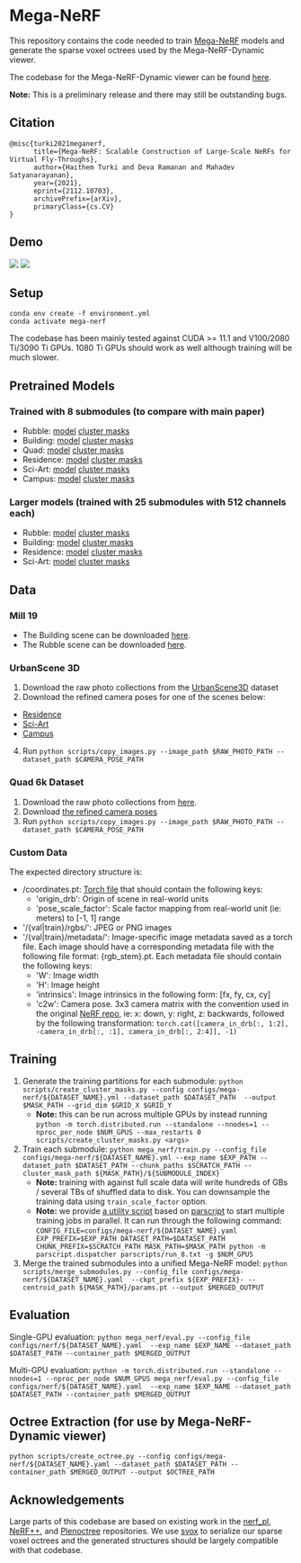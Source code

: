 # Mega-NeRF

This repository contains the code needed to train [Mega-NeRF](https://meganerf.cmusatyalab.org/) models and generate the sparse voxel octrees used by the Mega-NeRF-Dynamic viewer.

The codebase for the Mega-NeRF-Dynamic viewer can be found [here](https://github.com/cmusatyalab/mega-nerf-viewer).

**Note:** This is a preliminary release and there may still be outstanding bugs.

## Citation

```
@misc{turki2021meganerf,
      title={Mega-NeRF: Scalable Construction of Large-Scale NeRFs for Virtual Fly-Throughs}, 
      author={Haithem Turki and Deva Ramanan and Mahadev Satyanarayanan},
      year={2021},
      eprint={2112.10703},
      archivePrefix={arXiv},
      primaryClass={cs.CV}
}
```

## Demo
![](demo/rubble-orbit.gif)
![](demo/building-orbit.gif)

## Setup

```
conda env create -f environment.yml
conda activate mega-nerf
```

The codebase has been mainly tested against CUDA >= 11.1 and V100/2080 Ti/3090 Ti GPUs. 1080 Ti GPUs should work as well although training will be much slower.

## Pretrained Models

### Trained with 8 submodules (to compare with main paper)

- Rubble: [model](https://storage.cmusatyalab.org/mega-nerf-data/rubble-pixsfm-8.pt) [cluster masks](https://storage.cmusatyalab.org/mega-nerf-data/rubble-pixsfm-grid-8.tgz)
- Building: [model](https://storage.cmusatyalab.org/mega-nerf-data/building-pixsfm-8.pt) [cluster masks](https://storage.cmusatyalab.org/mega-nerf-data/building-pixsfm-grid-8.tgz)
- Quad: [model](https://storage.cmusatyalab.org/mega-nerf-data/quad-pixsfm-8.pt) [cluster masks](https://storage.cmusatyalab.org/mega-nerf-data/quad-pixsfm-grid-8.tgz)
- Residence: [model](https://storage.cmusatyalab.org/mega-nerf-data/residence-pixsfm-8.pt) [cluster masks](https://storage.cmusatyalab.org/mega-nerf-data/residence-pixsfm-grid-8.tgz)
- Sci-Art: [model](https://storage.cmusatyalab.org/mega-nerf-data/sci-art-pixsfm-8.pt) [cluster masks](https://storage.cmusatyalab.org/mega-nerf-data/sci-art-pixsfm-grid-8.tgz)
- Campus: [model](https://storage.cmusatyalab.org/mega-nerf-data/campus-pixsfm-8.pt) [cluster masks](https://storage.cmusatyalab.org/mega-nerf-data/campus-pixsfm-grid-8.tgz)

### Larger models (trained with 25 submodules with 512 channels each)

- Rubble: [model](https://storage.cmusatyalab.org/mega-nerf-data/rubble-pixsfm-25-w-512.pt) [cluster masks](https://storage.cmusatyalab.org/mega-nerf-data/rubble-pixsfm-grid-25.tgz)
- Building: [model](https://storage.cmusatyalab.org/mega-nerf-data/building-pixsfm-25-w-512.pt) [cluster masks](https://storage.cmusatyalab.org/mega-nerf-data/building-pixsfm-grid-25.tgz)
- Residence: [model](https://storage.cmusatyalab.org/mega-nerf-data/residence-pixsfm-25-w-512.pt) [cluster masks](https://storage.cmusatyalab.org/mega-nerf-data/residence-pixsfm-grid-25.tgz)
- Sci-Art: [model](https://storage.cmusatyalab.org/mega-nerf-data/sci-art-pixsfm-25-w-512.pt) [cluster masks](https://storage.cmusatyalab.org/mega-nerf-data/sci-art-pixsfm-grid-25.tgz)

## Data

### Mill 19

- The Building scene can be downloaded [here](https://storage.cmusatyalab.org/mega-nerf-data/building-pixsfm.tgz).
- The Rubble scene can be downloaded [here](https://storage.cmusatyalab.org/mega-nerf-data/rubble-pixsfm.tgz).

### UrbanScene 3D

1. Download the raw photo collections from the [UrbanScene3D](https://vcc.tech/UrbanScene3D/) dataset
2. Download the refined camera poses for one of the scenes below:
  - [Residence](https://storage.cmusatyalab.org/mega-nerf-data/residence-pixsfm.tgz)
  - [Sci-Art](https://storage.cmusatyalab.org/mega-nerf-data/sci-art-pixsfm.tgz)
  - [Campus](https://storage.cmusatyalab.org/mega-nerf-data/campus-pixsfm.tgz)
4. Run ```python scripts/copy_images.py --image_path $RAW_PHOTO_PATH --dataset_path $CAMERA_POSE_PATH```

### Quad 6k Dataset

1. Download the raw photo collections from [here](http://vision.soic.indiana.edu/disco_files/ArtsQuad_dataset.tar).
2. Download [the refined camera poses](https://storage.cmusatyalab.org/mega-nerf-data/quad-pixsfm.tgz)
3. Run ```python scripts/copy_images.py --image_path $RAW_PHOTO_PATH --dataset_path $CAMERA_POSE_PATH```

### Custom Data

The expected directory structure is:
- /coordinates.pt: [Torch file](https://pytorch.org/docs/stable/generated/torch.save.html) that should contain the following keys:
  - 'origin_drb': Origin of scene in real-world units
  - 'pose_scale_factor': Scale factor mapping from real-world unit (ie: meters) to [-1, 1] range
- '/{val|train}/rgbs/': JPEG or PNG images
- '/{val|train}/metadata/': Image-specific image metadata saved as a torch file. Each image should have a corresponding metadata file with the following file format: {rgb_stem}.pt. Each metadata file should contain the following keys:
  - 'W': Image width
  - 'H': Image height
  - 'intrinsics': Image intrinsics in the following form: [fx, fy, cx, cy]
  - 'c2w': Camera pose. 3x3 camera matrix with the convention used in the original [NeRF repo](https://github.com/bmild/nerf), ie: x: down, y: right, z: backwards, followed by the following transformation: ```torch.cat([camera_in_drb[:, 1:2], -camera_in_drb[:, :1], camera_in_drb[:, 2:4]], -1)```

## Training

1. Generate the training partitions for each submodule: ```python scripts/create_cluster_masks.py --config configs/mega-nerf/${DATASET_NAME}.yml --dataset_path $DATASET_PATH  --output $MASK_PATH --grid_dim $GRID_X $GRID_Y```
    - **Note:** this can be run across multiple GPUs by instead running ```python -m torch.distributed.run --standalone --nnodes=1 --nproc_per_node $NUM_GPUS --max_restarts 0 scripts/create_cluster_masks.py <args>```
2. Train each submodule: ```python mega_nerf/train.py --config_file configs/mega-nerf/${DATASET_NAME}.yml --exp_name $EXP_PATH --dataset_path $DATASET_PATH --chunk_paths $SCRATCH_PATH --cluster_mask_path ${MASK_PATH}/${SUBMODULE_INDEX}```
    - **Note:** training with against full scale data will write hundreds of GBs / several TBs of shuffled data to disk. You can downsample the training data using ```train_scale_factor``` option.
    - **Note:** we provide [a utility script](parscripts/run_8.txt) based on [parscript](https://github.com/mtli/parscript) to start multiple training jobs in parallel. It can run through the following command: ```CONFIG_FILE=configs/mega-nerf/${DATASET_NAME}.yaml EXP_PREFIX=$EXP_PATH DATASET_PATH=$DATASET_PATH CHUNK_PREFIX=$SCRATCH_PATH MASK_PATH=$MASK_PATH python -m parscript.dispatcher parscripts/run_8.txt -g $NUM_GPUS```
3. Merge the trained submodules into a unified Mega-NeRF model: ```python scripts/merge_submodules.py --config_file configs/mega-nerf/${DATASET_NAME}.yaml  --ckpt_prefix ${EXP_PREFIX}- --centroid_path ${MASK_PATH}/params.pt --output $MERGED_OUTPUT```

## Evaluation

Single-GPU evaluation: ```python mega_nerf/eval.py --config_file configs/nerf/${DATASET_NAME}.yaml  --exp_name $EXP_NAME --dataset_path $DATASET_PATH --container_path $MERGED_OUTPUT```

Multi-GPU evaluation: ```python -m torch.distributed.run --standalone --nnodes=1 --nproc_per_node $NUM_GPUS mega_nerf/eval.py --config_file configs/nerf/${DATASET_NAME}.yaml  --exp_name $EXP_NAME --dataset_path $DATASET_PATH --container_path $MERGED_OUTPUT```

## Octree Extraction (for use by Mega-NeRF-Dynamic viewer)

```
python scripts/create_octree.py --config configs/mega-nerf/${DATASET_NAME}.yaml --dataset_path $DATASET_PATH --container_path $MERGED_OUTPUT --output $OCTREE_PATH
 ```

## Acknowledgements

Large parts of this codebase are based on existing work in the [nerf_pl](https://github.com/kwea123/nerf_pl), [NeRF++](https://github.com/Kai-46/nerfplusplus), and [Plenoctree](https://github.com/sxyu/plenoctree) repositories. We use [svox](https://github.com/sxyu/svox) to serialize our sparse voxel octrees and the generated structures should be largely compatible with that codebase.
